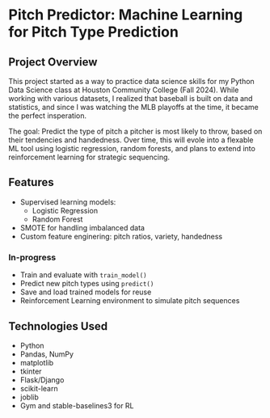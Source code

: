 # Pitch Predictor: Machine Learning for Pitch Type Prediction

## Project Overview
This project started as a way to practice data science skills for my Python Data Science class at Houston Community College (Fall 2024). While working with various datasets, I realized that baseball is built on data and statistics, and since I was watching the MLB playoffs at the time, it became the perfect insperation.

The goal: Predict the type of pitch a pitcher is most likely to throw, based on their tendencies and handedness. Over time, this will evole into a flexable ML tool using logistic regression, random forests, and plans to extend into reinforcement learning for strategic sequencing.

## Features
- Supervised learning models:
    - Logistic Regression
    - Random Forest
- SMOTE for handling imbalanced data
- Custom feature enginering: pitch ratios, variety, handedness
### **In-progress**
- Train and evaluate with <code>train_model()</code>
- Predict new pitch types using <code>predict()</code>
- Save and load trained models for reuse
- Reinforcement Learning environment to simulate pitch sequences

## Technologies Used
- Python
- Pandas, NumPy
- matplotlib
- tkinter
- Flask/Django
- scikit-learn
- joblib
- Gym and stable-baselines3 for RL
